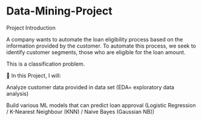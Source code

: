 # Data-Mining-Project


Project Introduction

A company wants to automate the loan eligibility process based on the information provided by the customer. To automate this process, we seek to identify customer segments, those who are eligible for the loan amount.

This is a classification problem.

📌 In this Project, I will:

Analyze customer data provided in data set (EDA= exploratory data analysis) 

Build various ML models that can predict loan approval (Logistic Regression / K-Nearest Neighbour (KNN) / Naive Bayes (Gaussian NB)) 

